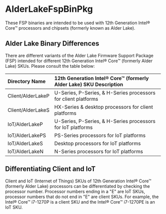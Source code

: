 # AlderLakeFspBinPkg
These FSP binaries are intended to be used with 12th Generation Intel® Core™ processors and chipsets (formerly known as Alder Lake).

## Alder Lake Binary Differences
There are different variants of the Alder Lake Firmware Support Package (FSP) intended for different 12th Generation Intel® Core™ (formerly Alder Lake) SKUs. Please consult the table below:

Directory Name | 12th Generation Intel® Core™ (formerly Alder Lake) SKU Description
:------------- | :-------------------------
Client/AlderLakeP | U-Series, P-Series, & H-Series processors for client platforms
Client/AlderLakeS | HX-Series & desktop processors for client platforms
IoT/AlderLakeP | U-Series, P-Series, & H-Series processors for IoT platforms
IoT/AlderLakePS | PS-Series processors for IoT platforms
IoT/AlderLakeS | Desktop processors for IoT platforms
IoT/AlderLakeN | N-Series processors for IoT platforms

## Differentiating Client and IoT

Client and IoT (Internet of Things) SKUs of 12th Generation Intel® Core™ (formerly Alder Lake) processors can be differentiated by checking the processor number. Processor numbers ending in a "E" are IoT SKUs, processor numbers that do not end in "E" are client SKUs. For example, the Intel® Core™ i7-1270P is a client SKU and the Intel® Core™ i7-1270PE is an IoT SKU.

